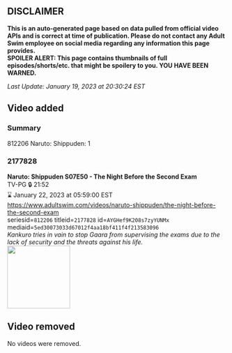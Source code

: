 ## DISCLAIMER
**This is an auto-generated page based on data pulled from official video APIs and is correct at time of publication. Please do not contact any Adult Swim employee on social media regarding any information this page provides.**  
**SPOILER ALERT: This page contains thumbnails of full episodes/shorts/etc. that might be spoilery to you. YOU HAVE BEEN WARNED.**  

_Last Update: January 19, 2023 at 20:30:24 EST_
## Video added
### Summary
812206 Naruto: Shippuden: 1  
### 2177828
**Naruto: Shippuden S07E50 - The Night Before the Second Exam**  
TV-PG 🔒 21:52  
⌛ January 22, 2023 at 05:59:00 EST  
https://www.adultswim.com/videos/naruto-shippuden/the-night-before-the-second-exam  
seriesid=`812206` titleid=`2177828` id=`AYGHef9K208s7zyYUNMx` mediaid=`5ed30073033d67012f4aa18bf411f4f213583096`  
_Kankuro tries in vain to stop Gaara from supervising the exams due to the lack of security and the threats against his life._  
<a href="https://media.cdn.adultswim.com/uploads/20220621/thumbnails/2_226211415159-NarutoShippuden_398_TheNightBeforeTheSecondExam.png"><img src="https://media.cdn.adultswim.com/uploads/20220621/thumbnails/2_226211415159-NarutoShippuden_398_TheNightBeforeTheSecondExam.png" height="144px" /></a>
## Video removed
No videos were removed.  
